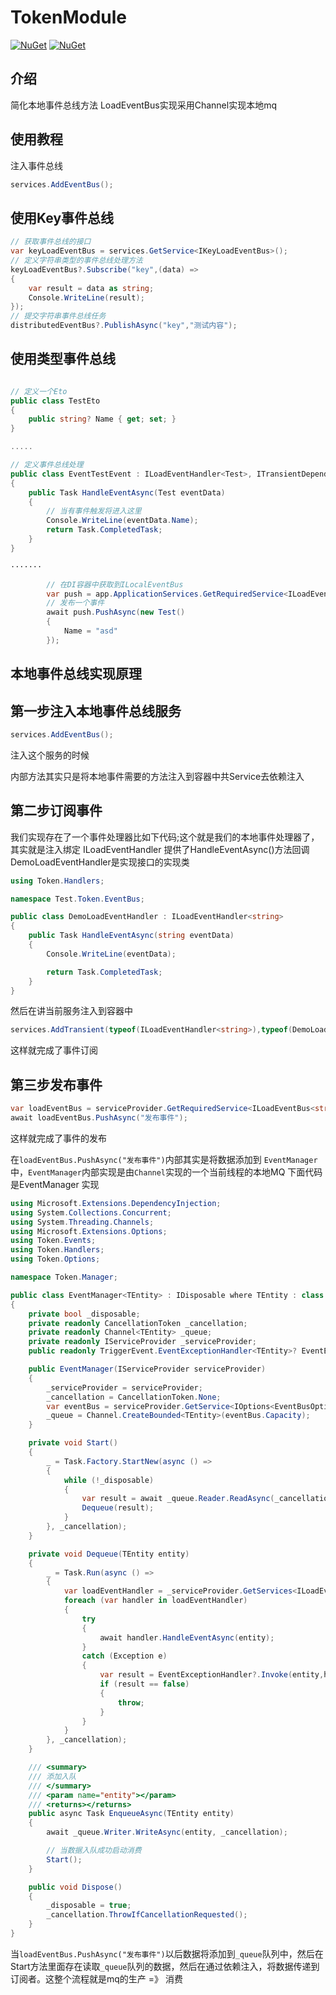 # TokenModule

[![NuGet](https://img.shields.io/nuget/dt/Token.EventBus.svg?label=NuGet&style=flat&logo=nuget)](https://www.nuget.org/packages/Token.EventBus)
[![NuGet](https://img.shields.io/nuget/v/Token.EventBus.svg?label=NuGet&style=flat&logo=nuget)](https://www.nuget.org/packages/Token.EventBus/)

## 介绍

简化本地事件总线方法
LoadEventBus实现采用Channel实现本地mq

## 使用教程

注入事件总线

```csharp
services.AddEventBus();
```

## 使用Key事件总线

```csharp
// 获取事件总线的接口
var keyLoadEventBus = services.GetService<IKeyLoadEventBus>();
// 定义字符串类型的事件总线处理方法
keyLoadEventBus?.Subscribe("key",(data) =>
{
    var result = data as string;
    Console.WriteLine(result);
});
// 提交字符串事件总线任务
distributedEventBus?.PublishAsync("key","测试内容");

```

## 使用类型事件总线

```csharp

// 定义一个Eto
public class TestEto
{
    public string? Name { get; set; }
}

.....

// 定义事件总线处理
public class EventTestEvent : ILoadEventHandler<Test>, ITransientDependency
{
    public Task HandleEventAsync(Test eventData)
    {
        // 当有事件触发将进入这里
        Console.WriteLine(eventData.Name);
        return Task.CompletedTask;
    }
}

·······

        // 在DI容器中获取到ILocalEventBus
        var push = app.ApplicationServices.GetRequiredService<ILoadEventBus<Test>>();
        // 发布一个事件
        await push.PushAsync(new Test()
        {
            Name = "asd"
        });

```



## 本地事件总线实现原理

## 第一步注入本地事件总线服务

```c#
services.AddEventBus();
```

注入这个服务的时候

内部方法其实只是将本地事件需要的方法注入到容器中共Service去依赖注入

## 第二步订阅事件

我们实现存在了一个事件处理器比如下代码;这个就是我们的本地事件处理器了，其实就是注入绑定 ILoadEventHandler<string> 提供了HandleEventAsync()方法回调 DemoLoadEventHandler是实现接口的实现类

```c#
using Token.Handlers;

namespace Test.Token.EventBus;

public class DemoLoadEventHandler : ILoadEventHandler<string>
{
    public Task HandleEventAsync(string eventData)
    {
        Console.WriteLine(eventData);

        return Task.CompletedTask;
    }
}
```

然后在讲当前服务注入到容器中 

```c#
services.AddTransient(typeof(ILoadEventHandler<string>),typeof(DemoLoadEventHandler));
```

这样就完成了事件订阅

## 第三步发布事件

```c#
var loadEventBus = serviceProvider.GetRequiredService<ILoadEventBus<string>>();
await loadEventBus.PushAsync("发布事件");
```

这样就完成了事件的发布

在`loadEventBus.PushAsync("发布事件")`内部其实是将数据添加到 `EventManager`中，`EventManager`内部实现是由`Channel`实现的一个当前线程的本地MQ 下面代码是EventManager 实现

```c#
using Microsoft.Extensions.DependencyInjection;
using System.Collections.Concurrent;
using System.Threading.Channels;
using Microsoft.Extensions.Options;
using Token.Events;
using Token.Handlers;
using Token.Options;

namespace Token.Manager;

public class EventManager<TEntity> : IDisposable where TEntity : class
{
    private bool _disposable;
    private readonly CancellationToken _cancellation;
    private readonly Channel<TEntity> _queue;
    private readonly IServiceProvider _serviceProvider;
    public readonly TriggerEvent.EventExceptionHandler<TEntity>? EventExceptionHandler;

    public EventManager(IServiceProvider serviceProvider)
    {
        _serviceProvider = serviceProvider;
        _cancellation = CancellationToken.None;
        var eventBus = serviceProvider.GetService<IOptions<EventBusOption>>()?.Value ?? new EventBusOption();
        _queue = Channel.CreateBounded<TEntity>(eventBus.Capacity);
    }

    private void Start()
    {
        _ = Task.Factory.StartNew(async () =>
        {
            while (!_disposable)
            {
                var result = await _queue.Reader.ReadAsync(_cancellation);
                Dequeue(result);
            }
        }, _cancellation);
    }

    private void Dequeue(TEntity entity)
    {
        _ = Task.Run(async () =>
        {
            var loadEventHandler = _serviceProvider.GetServices<ILoadEventHandler<TEntity>>();
            foreach (var handler in loadEventHandler)
            {
                try
                {
                    await handler.HandleEventAsync(entity);
                }
                catch (Exception e)
                {
                    var result = EventExceptionHandler?.Invoke(entity,handler.GetType(), e);
                    if (result == false)
                    {
                        throw;
                    }
                }
            }
        }, _cancellation);
    }

    /// <summary>
    /// 添加入队
    /// </summary>
    /// <param name="entity"></param>
    /// <returns></returns>
    public async Task EnqueueAsync(TEntity entity)
    {
        await _queue.Writer.WriteAsync(entity, _cancellation);

        // 当数据入队成功启动消费
        Start();
    }

    public void Dispose()
    {
        _disposable = true;
        _cancellation.ThrowIfCancellationRequested();
    }
}
```

当`loadEventBus.PushAsync("发布事件")`以后数据将添加到`_queue`队列中，然后在Start方法里面存在读取`_queue`队列的数据，然后在通过依赖注入，将数据传递到订阅者。这整个流程就是mq的生产 =》 消费 
